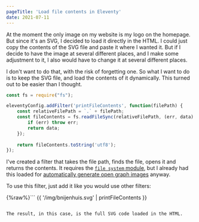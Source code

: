 ```yaml
---
pageTitle: 'Load file contents in Eleventy'
date: 2021-07-11
---
```

At the moment the only image on my website is my logo on the homepage. But since it's an SVG, I decided to load it directly in the HTML. I could just copy the contents of the SVG file and paste it where I wanted it. But if I decide to have the image at several different places, and I make some adjustment to it, I also would have to change it at several different places. 

I don't want to do that, with the risk of forgetting one. So what I want to do is to keep the SVG file, and load the contents of it dynamically. This turned out to be easier than I thought.

``` javascript
const fs = require("fs");

eleventyConfig.addFilter('printFileContents', function(filePath) {
    const relativeFilePath = `.` + filePath;
    const fileContents = fs.readFileSync(relativeFilePath, (err, data) => {
        if (err) throw err;
        return data;
    });
    
    return fileContents.toString('utf8');
});
```

I've created a filter that takes the file path, finds the file, opens it and returns the contents. It requires the [`file system` module](https://nodejs.org/api/fs.html), but I already had this loaded for [automatically generate open graph images](https://bnijenhuis.nl/notes/2021-05-10-automatically-generate-open-graph-images-in-eleventy/) anyway.

To use this filter, just add it like you would use other filters:

{%raw%}```
{{ '/img/bnijenhuis.svg' | printFileContents }}
```{%endraw%}

The result, in this case, is the full SVG code loaded in the HTML.
